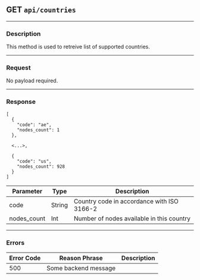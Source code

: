 ## GET `api/countries`

---

### Description

This method is used to retreive list of supported countries.

---

### Request

No payload required.

---

### Response

```
[
  {
    "code": "ae",
    "nodes_count": 1
  },
  
  <...>,
  
  {
    "code": "us",
    "nodes_count": 928
  }
]
```

| Parameter   | Type        | Description                                    |
|-------------|-------------|------------------------------------------------|
| code        | String      | Country code in accordance with ISO 3166-2     |
| nodes_count | Int         | Number of nodes available in this country      |

---

### Errors

| Error Code | Reason Phrase           | Description                             |
|------------|-------------------------| ----------------------------------------|
| 500        | Some backend message    |                                         |
